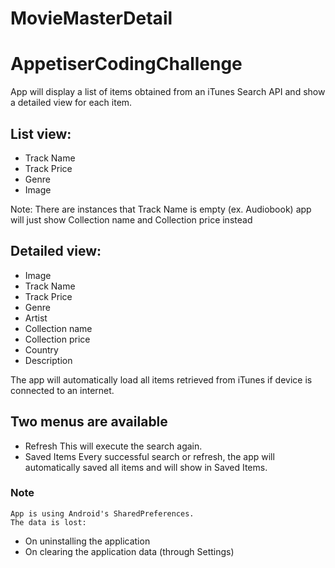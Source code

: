 # MovieMasterDetail
# AppetiserCodingChallenge
App will display a list of items obtained from an iTunes Search API and show a detailed view for each item.

## List view:
- Track Name
- Track Price
- Genre
- Image

Note: There are instances that Track Name is empty (ex. Audiobook) app will just show Collection name and Collection price instead

## Detailed view:
- Image
- Track Name
- Track Price
- Genre
- Artist
- Collection name 
- Collection price 
- Country
- Description

The app will automatically load all items retrieved from iTunes if device is connected to an internet.

## Two menus are available
- Refresh 
	This will execute the search again.
- Saved Items
	Every successful search or refresh, the app will automatically saved all items and will show in Saved Items. 
### Note
	App is using Android's SharedPreferences.
	The data is lost:
- On uninstalling the application
- On clearing the application data (through Settings)


